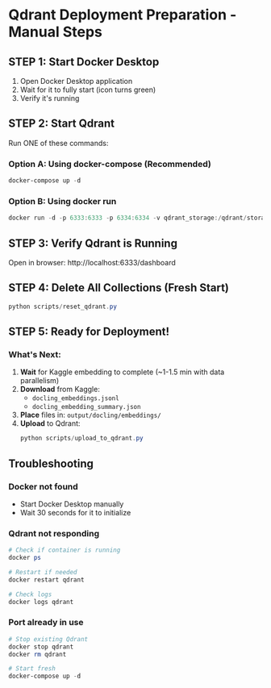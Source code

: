 # Qdrant Deployment Preparation - Manual Steps

## STEP 1: Start Docker Desktop
1. Open Docker Desktop application
2. Wait for it to fully start (icon turns green)
3. Verify it's running

## STEP 2: Start Qdrant
Run ONE of these commands:

### Option A: Using docker-compose (Recommended)
```powershell
docker-compose up -d
```

### Option B: Using docker run
```powershell
docker run -d -p 6333:6333 -p 6334:6334 -v qdrant_storage:/qdrant/storage --name qdrant qdrant/qdrant:latest
```

## STEP 3: Verify Qdrant is Running
Open in browser: http://localhost:6333/dashboard

## STEP 4: Delete All Collections (Fresh Start)
```powershell
python scripts/reset_qdrant.py
```

## STEP 5: Ready for Deployment!

### What's Next:
1. **Wait** for Kaggle embedding to complete (~1-1.5 min with data parallelism)
2. **Download** from Kaggle:
   - `docling_embeddings.jsonl`
   - `docling_embedding_summary.json`
3. **Place** files in: `output/docling/embeddings/`
4. **Upload** to Qdrant:
   ```powershell
   python scripts/upload_to_qdrant.py
   ```

## Troubleshooting

### Docker not found
- Start Docker Desktop manually
- Wait 30 seconds for it to initialize

### Qdrant not responding
```powershell
# Check if container is running
docker ps

# Restart if needed
docker restart qdrant

# Check logs
docker logs qdrant
```

### Port already in use
```powershell
# Stop existing Qdrant
docker stop qdrant
docker rm qdrant

# Start fresh
docker-compose up -d
```
